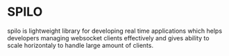 # SPILO

spilo is lightweight library for developing real time applications which helps developers managing websocket clients effectively and gives ability to scale horizontaly to handle large amount of clients.
